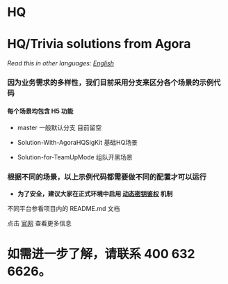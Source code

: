 # HQ
# HQ/Trivia solutions from Agora

*Read this in other languages: [English](README.en.md)*


### 因为业务需求的多样性，我们目前采用分支来区分各个场景的示例代码
#### 每个场景均包含 H5 功能

- master 一般默认分支 目前留空

- Solution-With-AgoraHQSigKit 基础HQ场景

- Solution-for-TeamUpMode 组队开黑场景

### 根据不同的场景，以上示例代码都需要做不同的配置才可以运行

- **为了安全，建议大家在正式环境中启用 [动态密钥鉴权](https://document.agora.io/cn/1.14/instruction/key.html) 机制**

不同平台参看项目内的 README.md 文档

点击 [官网](https://www.agora.io/cn/zhuawawa/) 查看更多信息

# 如需进一步了解，请联系 400 632 6626。
